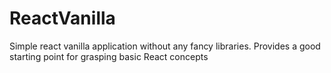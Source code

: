 # ReactVanilla
Simple react vanilla application without any fancy libraries. Provides a good starting point for grasping basic React concepts
